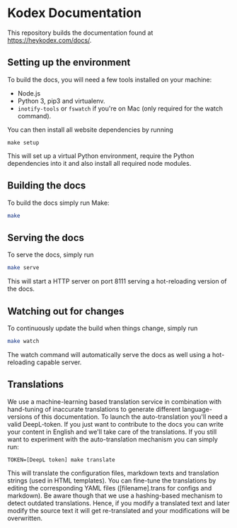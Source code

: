 # Kodex Documentation

This repository builds the documentation found at https://heykodex.com/docs/.

## Setting up the environment

To build the docs, you will need a few tools installed on your machine:

- Node.js
- Python 3, pip3 and virtualenv.
- `inotify-tools` or `fswatch` if you're on Mac (only required for the watch command).

You can then install all website dependencies by running

    make setup

This will set up a virtual Python environment, require the Python dependencies
into it and also install all required node modules.

## Building the docs

To build the docs simply run Make:

```bash
make
```

## Serving the docs

To serve the docs, simply run

```bash
make serve
```

This will start a HTTP server on port 8111 serving a hot-reloading version of
the docs.

## Watching out for changes

To continuously update the build when things change, simply run

```bash
make watch
```

The watch command will automatically serve the docs as well using a
hot-reloading capable server.

## Translations

We use a machine-learning based translation service in combination with hand-tuning of inaccurate translations to generate different language-versions of this documentation. To launch the auto-translation you'll need a valid DeepL-token. If you just want to contribute to the docs you can write your content in English and we'll take care of the translations. If you still want to experiment with the auto-translation mechanism you can simply run:

    TOKEN=[DeepL token] make translate

This will translate the configuration files, markdown texts and translation strings (used in HTML templates). You can fine-tune the translations by editing the corresponding YAML files ([filename].trans for configs and markdown). Be aware though that we use a hashing-based mechanism to detect outdated translations. Hence, if you modify a translated text and later modify the source text it will get re-translated and your modifications will be overwritten.